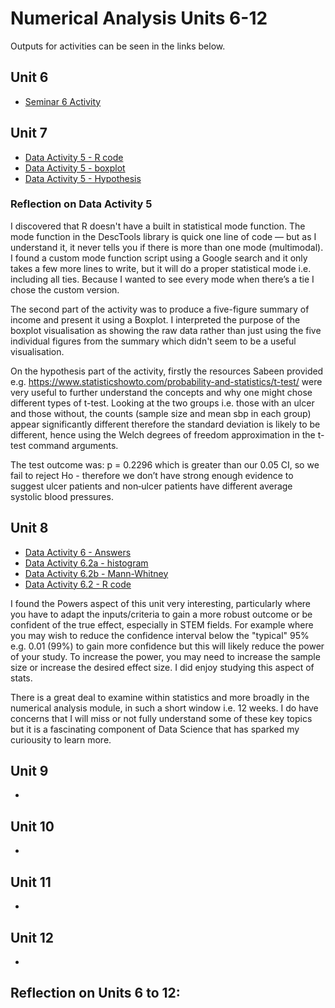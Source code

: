 # Numerical Analysis Units 6-12

Outputs for activities can be seen in the links below.

## Unit 6
- [Seminar 6 Activity](/pdf/Unit_6_Seminar_Activity.pdf)

## Unit 7
- [Data Activity 5 - R code](/pdf/Data_Activity_5.R)
- [Data Activity 5 - boxplot](/images/DataActivity5.png)
- [Data Activity 5 - Hypothesis](/images/DataActivity5_hypothesis.png)

### Reflection on Data Activity 5

I discovered that R doesn't have a built in statistical mode function. The mode function in the DescTools library is quick one line of code — but as I understand it, it never tells you if there is more than one mode (multimodal). I found a custom mode function script using a Google search and it only takes a few more lines to write, but it will do a proper statistical mode i.e. including all ties. Because I wanted to see every mode when there’s a tie I chose the custom version.

The second part of the activity was to produce a five-figure summary of income and present it using a Boxplot. I interpreted the purpose of the boxplot visualisation as showing the raw data rather than just using the five individual figures from the summary which didn't seem to be a useful visualisation.

On the hypothesis part of the activity, firstly the resources Sabeen provided e.g. https://www.statisticshowto.com/probability-and-statistics/t-test/ were very useful to further understand the concepts and why one might chose different types of t-test. Looking at the two groups i.e. those with an ulcer and those without, the counts (sample size and mean sbp in each group) appear significantly different therefore the standard deviation is likely to be different, hence using the Welch degrees of freedom approximation in the t-test command arguments.

The test outcome was: p = 0.2296 which is greater than our 0.05 CI, so we fail to reject Ho - therefore we don’t have strong enough evidence to suggest ulcer patients and non‐ulcer patients have different average systolic blood pressures.

## Unit 8
- [Data Activity 6 - Answers](/pdf/DataActivity6.2.txt)
- [Data Activity 6.2a - histogram](/images/DataActivity6.2a.png)
- [Data Activity 6.2b - Mann-Whitney](/images/DataActivity6.2b.png)
- [Data Activity 6.2 - R code](/pdf/DataActivity6.r)

I found the Powers aspect of this unit very interesting, particularly where you have to adapt the inputs/criteria to gain a more robust outcome or be confident of the true effect, especially in STEM fields. For example where you may wish to reduce the confidence interval below the "typical" 95% e.g. 0.01 (99%) to gain more confidence but this will likely reduce the power of your study. To increase the power, you may need to increase the sample size or increase the desired effect size. I did enjoy studying this aspect of stats.

There is a great deal to examine within statistics and more broadly in the numerical analysis module, in such a short window i.e. 12 weeks. I do have concerns that I will miss or not fully understand some of these key topics but it is a fascinating component of Data Science that has sparked my curiousity to learn more.

## Unit 9
- 

## Unit 10
- 

## Unit 11
- 

## Unit 12
- 


## Reflection on Units 6 to 12:
